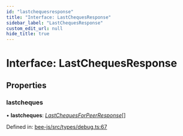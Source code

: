 ```yaml
---
id: "lastchequesresponse"
title: "Interface: LastChequesResponse"
sidebar_label: "LastChequesResponse"
custom_edit_url: null
hide_title: true
---
```


# Interface: LastChequesResponse

## Properties

### lastcheques

• **lastcheques**: [*LastChequesForPeerResponse*](lastchequesforpeerresponse.md)[]

Defined in: [bee-js/src/types/debug.ts:67](https://github.com/ethersphere/bee-js/blob/9a547fe/src/types/debug.ts#L67)
